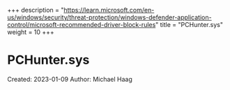 +++
description = "https://learn.microsoft.com/en-us/windows/security/threat-protection/windows-defender-application-control/microsoft-recommended-driver-block-rules"
title = "PCHunter.sys"
weight = 10
+++

# PCHunter.sys

Created: 2023-01-09
Author: Michael Haag


